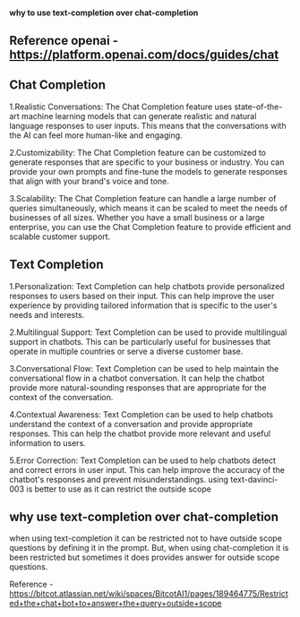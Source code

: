 #### why to use text-completion over chat-completion

## Reference openai - https://platform.openai.com/docs/guides/chat 

## Chat Completion

1.Realistic Conversations: The Chat Completion feature uses state-of-the-art machine learning models that can generate realistic and natural language responses to user inputs. This means that the conversations with the AI can feel more human-like and engaging.

2.Customizability: The Chat Completion feature can be customized to generate responses that are specific to your business or industry. You can provide your own prompts and fine-tune the models to generate responses that align with your brand's voice and tone.

3.Scalability: The Chat Completion feature can handle a large number of queries simultaneously, which means it can be scaled to meet the needs of businesses of all sizes. Whether you have a small business or a large enterprise, you can use the Chat Completion feature to provide efficient and scalable customer support.

## Text Completion

1.Personalization: Text Completion can help chatbots provide personalized responses to users based on their input. This can help improve the user experience by providing tailored information that is specific to the user's needs and interests.

2.Multilingual Support: Text Completion can be used to provide multilingual support in chatbots. This can be particularly useful for businesses that operate in multiple countries or serve a diverse customer base.

3.Conversational Flow: Text Completion can be used to help maintain the conversational flow in a chatbot conversation. It can help the chatbot provide more natural-sounding responses that are appropriate for the context of the conversation.

4.Contextual Awareness: Text Completion can be used to help chatbots understand the context of a conversation and provide appropriate responses. This can help the chatbot provide more relevant and useful information to users.

5.Error Correction: Text Completion can be used to help chatbots detect and correct errors in user input. This can help improve the accuracy of the chatbot's responses and prevent misunderstandings.
using text-davinci-003 is better to use as it can restrict the outside scope

## why use text-completion over chat-completion

when using text-completion it can be restricted not to have outside scope questions by defining it in the prompt. But, when using chat-completion it is been restricted but sometimes it does provides answer for outside scope questions.

Reference - https://bitcot.atlassian.net/wiki/spaces/BitcotAI1/pages/189464775/Restricted+the+chat+bot+to+answer+the+query+outside+scope